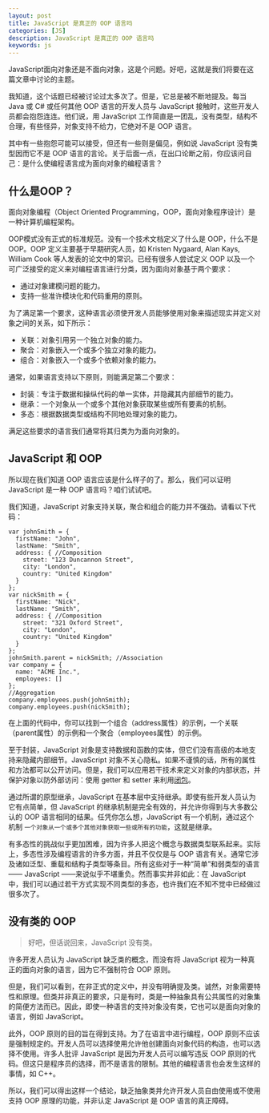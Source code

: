 ```yaml
---
layout: post
title: JavaScript 是真正的 OOP 语言吗
categories: [JS]
description: JavaScript 是真正的 OOP 语言吗
keywords: js
---
```


JavaScript面向对象还是不面向对象，这是个问题。好吧，这就是我们将要在这篇文章中讨论的主题。

我知道，这个话题已经被讨论过太多次了。但是，它总是被不断地提及。每当 Java 或 C# 或任何其他 OOP 语言的开发人员与 JavaScript 接触时，这些开发人员都会抱怨连连。他们说，用 JavaScript 工作简直是一团乱，没有类型，结构不合理，有些怪异，对象支持不给力，它绝对不是 OOP 语言。

其中有一些抱怨可能可以接受，但还有一些则是偏见，例如说 JavaScript 没有类型因而它不是 OOP 语言的言论。关于后面一点，在出口论断之前，你应该问自己：是什么使编程语言成为面向对象的编程语言？

## 什么是OOP？

面向对象编程（Object Oriented Programming，OOP，面向对象程序设计）是一种计算机编程架构。

OOP模式没有正式的标准规范。没有一个技术文档定义了什么是 OOP，什么不是 OOP。OOP 定义主要基于早期研究人员，如 Kristen Nygaard, Alan Kays, William Cook 等人发表的论文中的常识。已经有很多人尝试定义 OOP 以及一个可广泛接受的定义来对编程语言进行分类，因为面向对象基于两个要求：

- 通过对象建模问题的能力。
- 支持一些准许模块化和代码重用的原则。

为了满足第一个要求，这种语言必须使开发人员能够使用对象来描述现实并定义对象之间的关系，如下所示：

- 关联：对象引用另一个独立对象的能力。
- 聚合：对象嵌入一个或多个独立对象的能力。
- 组合：对象嵌入一个或多个依赖对象的能力。

通常，如果语言支持以下原则，则能满足第二个要求：

- 封装：专注于数据和操纵代码的单一实体，并隐藏其内部细节的能力。
- 继承：一个对象从一个或多个其他对象获取某些或所有要素的机制。
- 多态：根据数据类型或结构不同地处理对象的能力。

满足这些要求的语言我们通常将其归类为为面向对象的。

## JavaScript 和 OOP

所以现在我们知道 OOP 语言应该是什么样子的了。那么，我们可以证明 JavaScript 是一种 OOP 语言吗？咱们试试吧。

我们知道，JavaScript 对象支持关联，聚合和组合的能力并不强劲。请看以下代码：

```
var johnSmith = {
  firstName: "John",
  lastName: "Smith",
  address: { //Composition
    street: "123 Duncannon Street",  
    city: "London",
    country: "United Kingdom"
  }
};
var nickSmith = {
  firstName: "Nick",
  lastName: "Smith",
  address: { //Composition
    street: "321 Oxford Street",
    city: "London",
    country: "United Kingdom"
  }
};
johnSmith.parent = nickSmith; //Association
var company = {
  name: "ACME Inc.",
  employees: []
};
//Aggregation
company.employees.push(johnSmith);
company.employees.push(nickSmith);
```

在上面的代码中，你可以找到一个组合（address属性）的示例，一个关联（parent属性）的示例和一个聚合（employees属性）的示例。

至于封装，JavaScript 对象是支持数据和函数的实体，但它们没有高级的本地支持来隐藏内部细节。JavaScript 对象不关心隐私。如果不谨慎的话，所有的属性和方法都可以公开访问。但是，我们可以应用若干技术来定义对象的内部状态，并保护对象以防外部访问：使用 getter 和 setter 来利用[闭包](https://lhajh.github.io/js/2017/11/23/Javascript-closure-in-depth-analysis-and-implementation-method.html)。

通过所谓的原型继承，JavaScript 在基本层中支持继承。即使有些开发人员认为它有点简单，但 JavaScript  的继承机制是完全有效的，并允许你得到与大多数公认的 OOP 语言相同的结果。任凭你怎么想，JavaScript 有一个机制，通过这个机制 `一个对象从一个或多个其他对象获取一些或所有的功能`，这就是继承。

有多态性的挑战似乎更加困难，因为许多人把这个概念与数据类型联系起来。实际上，多态性涉及编程语言的许多方面，并且不仅仅是与 OOP 语言有关。通常它涉及诸如泛型、重载和结构子类型等条目。所有这些对于一种“简单”和弱类型的语言—— JavaScript ——来说似乎不堪重负。然而事实并非如此：在 JavaScript 中，我们可以通过若干方式实现不同类型的多态，也许我们在不知不觉中已经做过很多次了。

## 没有类的 OOP

> 好吧，但话说回来，JavaScript 没有类。

许多开发人员认为 JavaScript 缺乏类的概念，而没有将 JavaScript 视为一种真正的面向对象的语言，因为它不强制符合 OOP 原则。

但是，我们可以看到，在非正式的定义中，并没有明确提及类。诚然，对象需要特性和原理。但类并非真正的要求，只是有时，类是一种抽象具有公共属性的对象集的简便方法而已。因此，即使一种语言的支持对象没有类，它也可以是面向对象的语言，例如 JavaScript。

此外，OOP 原则的目的旨在得到支持。为了在语言中进行编程，OOP 原则不应该是强制规定的。开发人员可以选择使用允许他创建面向对象代码的构造，也可以选择不使用。许多人批评 JavaScript 是因为开发人员可以编写违反 OOP 原则的代码。但这只是程序员的选择，而不是语言的限制。其他的编程语言也会发生这样的事情，如 C++。

所以，我们可以得出这样一个结论，缺乏抽象类并允许开发人员自由使用或不使用支持 OOP 原理的功能，并非认定 JavaScript 是 OOP 语言的真正障碍。
